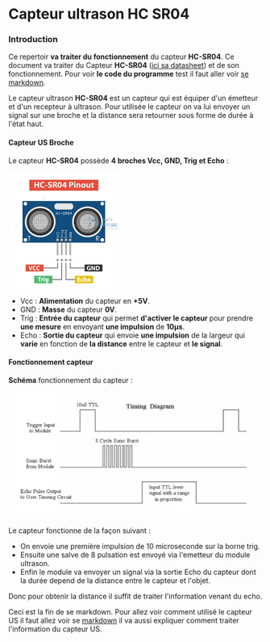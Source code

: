 # Capteur ultrason HC SR04

### Introduction

Ce repertoir **va traiter du fonctionnement** du capteur **HC-SR04**. Ce document va traiter du Capteur **HC-SR04** ([ici sa datasheet](https://github.com/J3R5/Arduino_ultrason_HC_SR04/blob/main/datasheet/HC-SR04.PDF)) et de son fonctionnement. Pour voir **le code du programme** test il faut aller voir [se markdown](https://github.com/J3R5/Arduino_ultrason_HC_SR04/blob/main/documentation/Documentation.md).  

Le capteur ultrason **HC-SR04** est un capteur qui est équiper d'un émetteur et d'un recepteur à ultrason. Pour utilisée le capteur on va lui envoyer un signal sur une broche et la distance sera retourner sous forme de durée à l'état haut.

#### Capteur US Broche

Le capteur **HC-SR04** possède **4 broches Vcc, GND, Trig et Echo** :

![Pinout_HC-SR04](https://github.com/J3R5/Arduino_ultrason_HC_SR04/blob/main/datasheet/pinout%20HC-SR04.png)

* Vcc  : **Alimentation** du capteur en **+5V**.
* GND  : **Masse** du capteur **0V**.
* Trig : **Entrée du capteur** qui permet **d'activer le capteur** pour prendre **une mesure** en envoyant **une impulsion** de **10µs**.
* Echo : **Sortie du capteur** qui envoie **une impulsion** de la largeur qui **varie** en fonction de **la distance** entre le capteur et **le signal**.

#### Fonctionnement capteur

**Schéma** fonctionnement du capteur :

![logigramme_us](https://github.com/J3R5/Arduino_ultrason_HC_SR04/blob/main/datasheet/logigramme_us.PNG)

Le capteur fonctionne de la façon suivant :

* On envoie une première impulsion de 10 microseconde sur la borne trig.
* Ensuite une salve de 8 pulsation est envoyé via l'emetteur du module ultrason.
* Enfin le module va envoyer un signal via la sortie Echo du capteur dont la durée depend de la distance entre le capteur et l'objet.

Donc pour obtenir la distance il suffit de traiter l'information venant du echo.

Ceci est la fin de se markdown. Pour allez voir comment utilisé le capteur US il faut allez voir se [markdown]() il va aussi expliquer comment traiter l'information du capteur US.

